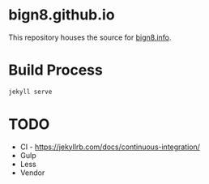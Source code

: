 bign8.github.io
===============
This repository houses the source for [bign8.info](http://bign8.info/).


# Build Process

```sh
jekyll serve
```

# TODO

- CI - https://jekyllrb.com/docs/continuous-integration/
- Gulp
- Less
- Vendor
